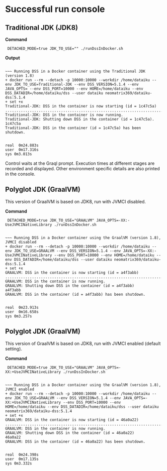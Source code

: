 # Successful run console

## Traditional JDK (JDK8)

**Command**
```
 DETACHED_MODE=true JDK_TO_USE="" ./runDssInDocker.sh
```

**Output**

```

~~~ Running DSS in a Docker container using the Traditional JDK (version 1.8)
+ docker run --rm --detach -p 10000:10000 --workdir /home/dataiku --env JDK_TO_USE=Traditional-JDK --env DSS_VERSION=5.1.4 --env JAVA_OPTS= --env DSS_PORT=10000 --env HOME=/home/dataiku --env DSS_DATADIR=/home/dataiku/dss --user dataiku neomatrix369/dataiku-dss:5.1.4
+ set +x
Traditional-JDK: DSS in the container is now starting (id = 1c47c5a)
........................................................................................................
Traditional-JDK: DSS in the container is now running.
Traditional-JDK: Shutting down DSS in the container (id = 1c47c5a).
1c47c5a
Traditional-JDK: DSS in the container (id = 1c47c5a) has been shutdown.


real  0m24.883s
user  0m17.316s
sys 0m3.013s

```

Control waits at the Graql prompt. Execution times at different stages are recorded and displayed. Other environment specific details are also printed in the console.

## Polyglot JDK (GraalVM)

This version of GraalVM is based on JDK8, run with JVMCI disabled.

**Command**

```
 DETACHED_MODE=true JDK_TO_USE="GRAALVM" JAVA_OPTS=-XX:-UseJVMCINativeLibrary ./runDssInDocker.sh
```

```

~~~ Running DSS in a Docker container using the GraalVM (version 1.8), JVMCI disabled
+ docker run --rm --detach -p 10000:10000 --workdir /home/dataiku --env JDK_TO_USE=GRAALVM --env DSS_VERSION=5.1.4 --env JAVA_OPTS=-XX:-UseJVMCINativeLibrary --env DSS_PORT=10000 --env HOME=/home/dataiku --env DSS_DATADIR=/home/dataiku/dss --user dataiku neomatrix369/dataiku-dss:5.1.4
+ set +x
GRAALVM: DSS in the container is now starting (id = a4f3abb)
....................................................................................................
GRAALVM: DSS in the container is now running.
GRAALVM: Shutting down DSS in the container (id = a4f3abb)
a4f3abb
GRAALVM: DSS in the container (id = a4f3abb) has been shutdown.


real  0m23.913s
user  0m16.658s
sys 0m3.257s

``` 

## Polyglot JDK (GraalVM)

This version of GraalVM is based on JDK8, run with JVMCI enabled (default setting).

**Command**

```
 DETACHED_MODE=true JDK_TO_USE="GRAALVM" JAVA_OPTS=-XX:+UseJVMCINativeLibrary ./runDssInDocker.sh
```

```

~~~ Running DSS in a Docker container using the GraalVM (version 1.8), JVMCI enabled
+ docker run --rm --detach -p 10000:10000 --workdir /home/dataiku --env JDK_TO_USE=GRAALVM --env DSS_VERSION=5.1.4 --env JAVA_OPTS=-XX:+UseJVMCINativeLibrary --env DSS_PORT=10000 --env HOME=/home/dataiku --env DSS_DATADIR=/home/dataiku/dss --user dataiku neomatrix369/dataiku-dss:5.1.4
+ set +x
GRAALVM: DSS in the container is now starting (id = 46a0a22)
....................................................................................................
GRAALVM: DSS in the container is now running.
GRAALVM: Shutting down DSS in the container (id = 46a0a22)
46a0a22
GRAALVM: DSS in the container (id = 46a0a22) has been shutdown.


real  0m24.398s
user  0m17.135s
sys 0m3.332s

``` 